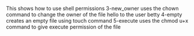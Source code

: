 This shows how to use shell permissions
3-new_owner uses the chown command to change the owner of the file hello to the user betty
4-empty creates an empty file using touch command
5-execute uses the chmod u+x command to give execute permission of the file
